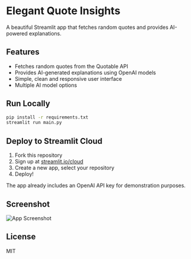 # Elegant Quote Insights

A beautiful Streamlit app that fetches random quotes and provides AI-powered explanations.

## Features

- Fetches random quotes from the Quotable API
- Provides AI-generated explanations using OpenAI models
- Simple, clean and responsive user interface
- Multiple AI model options

## Run Locally

```bash
pip install -r requirements.txt
streamlit run main.py
```

## Deploy to Streamlit Cloud

1. Fork this repository
2. Sign up at [streamlit.io/cloud](https://streamlit.io/cloud)
3. Create a new app, select your repository
4. Deploy!

The app already includes an OpenAI API key for demonstration purposes.

## Screenshot

![App Screenshot](screenshot.png)

## License

MIT

